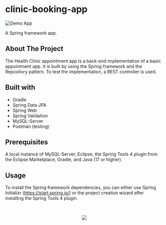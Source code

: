# clinic-booking-app
![Demo App](https://img.shields.io/badge/demo_app-blue)

A Spring framework app.

## About The Project

The Health Clinic appointment app is a back-end implementation of a basic appointment app. It is built by using the Spring framework and the Repository pattern. To test the implementation, a REST controller is used.

## Built with

* Gradle
* Spring Data JPA
* Spring Web
* Spring Validation
* MySQL-Server
* Postman (testing)

## Prerequisites

A local instance of MySQL-Server, Eclipse, the Spring Tools 4 plugin from the Eclipse Marketplace, Gradle, and Java (17 or higher).

## Usage 

To install the Spring framework dependencies, you can either use Spring Initializr (https://start.spring.io/) or the project creation wizard after installing the Spring Tools 4 plugin.

<br>

<p align="center">
  <a href="https://skillicons.dev">
    <img src="https://skillicons.dev/icons?i=java,eclipse,gradle,spring,mysql,postman&theme=light" />
  </a>
</p>
